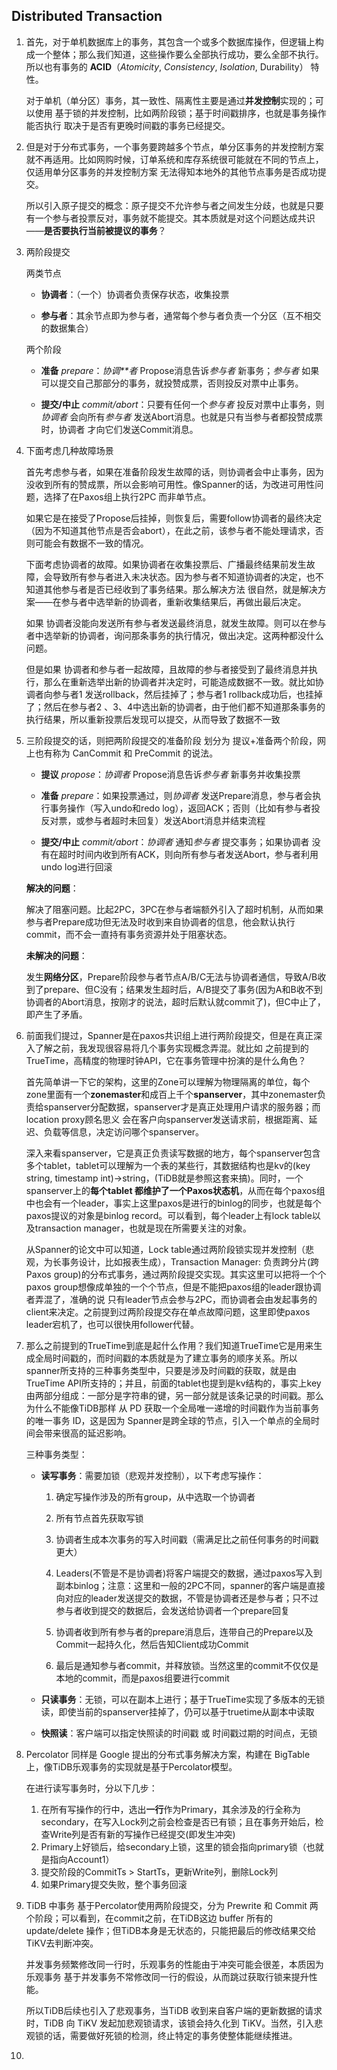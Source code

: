 ## Distributed Transaction

1. 首先，对于单机数据库上的事务，其包含一个或多个数据库操作，但逻辑上构成一个整体；那么我们知道，这些操作要么全部执行成功，要么全部不执行。所以也有事务的 **ACID**（*Atomicity*, *Consistency*, *Isolation*, Durability） 特性。

   对于单机（单分区）事务，其一致性、隔离性主要是通过**并发控制**实现的；可以使用 基于锁的并发控制，比如两阶段锁；基于时间戳排序，也就是事务操作能否执行 取决于是否有更晚时间戳的事务已经提交。

2. 但是对于分布式事务，一个事务要跨越多个节点，单分区事务的并发控制方案 就不再适用。比如网购时候，订单系统和库存系统很可能就在不同的节点上，仅适用单分区事务的并发控制方案 无法得知本地外的其他节点事务是否成功提交。

   所以引入原子提交的概念：原子提交不允许参与者之间发生分歧，也就是只要有一个参与者投票反对，事务就不能提交。其本质就是对这个问题达成共识——**是否要执行当前被提议的事务**？

3. 两阶段提交

   两类节点

   - **协调者**：（一个）协调者负责保存状态，收集投票

   - **参与者**：其余节点即为参与者，通常每个参与者负责一个分区（互不相交的数据集合）

   两个阶段

   - **准备** *prepare*：*协调**者* Propose消息告诉*参与者* 新事务；*参与者* 如果可以提交自己那部分的事务，就投赞成票，否则投反对票中止事务。

   - **提交/中止** *commit/abort*：只要有任何一个*参与者* 投反对票中止事务，则*协调者* 会向所有*参与者* 发送Abort消息。也就是只有当参与者都投赞成票时，协调者 才向它们发送Commit消息。

4. 下面考虑几种故障场景

   首先考虑参与者，如果在准备阶段发生故障的话，则协调者会中止事务，因为没收到所有的赞成票，所以会影响可用性。像Spanner的话，为改进可用性问题，选择了在Paxos组上执行2PC 而非单节点。

   如果它是在接受了Propose后挂掉，则恢复后，需要follow协调者的最终决定（因为不知道其他节点是否会abort），在此之前，该参与者不能处理请求，否则可能会有数据不一致的情况。

   下面考虑协调者的故障。如果协调者在收集投票后、广播最终结果前发生故障，会导致所有参与者进入未决状态。因为参与者不知道协调者的决定，也不知道其他参与者是否已经收到了事务结果。那么解决方法 很自然，就是解决方案——在参与者中选举新的协调者，重新收集结果后，再做出最后决定。

   如果 协调者没能向发送所有参与者发送最终消息，就发生故障。则可以在参与者中选举新的协调者，询问那条事务的执行情况，做出决定。这两种都没什么问题。

   但是如果 协调者和参与者一起故障，且故障的参与者接受到了最终消息并执行，那么在重新选举出新的协调者并决定时，可能造成数据不一致。就比如协调者向参与者1 发送rollback，然后挂掉了；参与者1 rollback成功后，也挂掉了；然后在参与者2 、3、4中选出新的协调者，由于他们都不知道那条事务的执行结果，所以重新投票后发现可以提交，从而导致了数据不一致

5. 三阶段提交的话，则把两阶段提交的准备阶段 划分为 提议+准备两个阶段，网上也有称为 CanCommit 和 PreCommit 的说法。

   - **提议** *propose*：*协调者* Propose消息告诉*参与者* 新事务并收集投票

   - **准备** *prepare*：如果投票通过，则*协调者* 发送Prepare消息，参与者会执行事务操作（写入undo和redo log），返回ACK；否则（比如有参与者投反对票，或参与者超时未回复）发送Abort消息并结束流程

   - **提交/中止** *commit/abort*：*协调者* 通知*参与者* 提交事务；如果协调者 没有在超时时间内收到所有ACK，则向所有参与者发送Abort，参与者利用undo log进行回滚

   **解决的问题**：

   解决了阻塞问题。比起2PC，3PC在参与者端额外引入了超时机制，从而如果参与者Prepare成功但无法及时收到来自协调者的信息，他会默认执行commit，而不会一直持有事务资源并处于阻塞状态。

   **未解决的问题**：

   发生**网络分区**，Prepare阶段参与者节点A/B/C无法与协调者通信，导致A/B收到了prepare、但C没有；结果发生超时后，A/B提交了事务(因为A和B收不到协调者的Abort消息，按刚才的说法，超时后默认就commit了)，但C中止了，即产生了矛盾。

6. 前面我们提过，Spanner是在paxos共识组上进行两阶段提交，但是在真正深入了解之前，我发现很容易将几个事务实现概念弄混。就比如 之前提到的TrueTime，高精度的物理时钟API，它在事务管理中扮演的是什么角色？

   首先简单讲一下它的架构，这里的Zone可以理解为物理隔离的单位，每个zone里面有一个**zonemaster**和成百上千个**spanserver**，其中zonemaster负责给spanserver分配数据，spanserver才是真正处理用户请求的服务器；而location proxy顾名思义  会在客户向spanserver发送请求前，根据距离、延迟、负载等信息，决定访问哪个spanserver。

   深入来看spanserver，它是真正负责读写数据的地方，每个spanserver包含多个tablet，tablet可以理解为一个表的某些行，其数据结构也是kv的(key string, timestamp int)->string，(TiDB就是参照这套来搞)。同时，一个spanserver上的**每个tablet 都维护了一个Paxos状态机**，从而在每个paxos组中也会有一个leader，事实上这里paxos是进行的binlog的同步，也就是每个paxos提议的对象是binlog record。可以看到，每个leader上有lock table以及transaction manager，也就是现在所需要关注的对象。

   从Spanner的论文中可以知道，Lock table通过两阶段锁实现并发控制（悲观，为长事务设计，比如报表生成），Transaction Manager: 负责跨分片(跨Paxos group)的分布式事务，通过两阶段提交实现。其实这里可以把将一个个paxos group想像成单独的一个个节点，但是不能把paxos组的leader跟协调者弄混了，准确的说 只有leader节点会参与2PC，而协调者会由发起事务的client来决定。之前提到过两阶段提交存在单点故障问题，这里即使paxos leader宕机了，也可以很快用follower代替。

7. 那么之前提到的TrueTime到底是起什么作用？我们知道TrueTime它是用来生成全局时间戳的，而时间戳的本质就是为了建立事务的顺序关系。所以spanner所支持的三种事务类型中，只要是涉及时间戳的获取，就是由TrueTime API所支持的；并且，前面的tablet也提到是kv结构的，事实上key由两部分组成：一部分是字符串的键，另一部分就是该条记录的时间戳。那么为什么不能像TiDB那样 从 PD 获取一个全局唯一递增的时间戳作为当前事务的唯一事务 ID，这是因为 Spanner是跨全球的节点，引入一个单点的全局时间会带来很高的延迟影响。

   三种事务类型：

   - **读写事务**：需要加锁（悲观并发控制），以下考虑写操作：

     1. 确定写操作涉及的所有group，从中选取一个协调者

     2. 所有节点首先获取写锁

     3. 协调者生成本次事务的写入时间戳（需满足比之前任何事务的时间戳更大）

     4. Leaders(不管是不是协调者)将客户端提交的数据，通过paxos写入到副本binlog；注意：这里和一般的2PC不同，spanner的客户端是直接向对应的leader发送提交的数据，不管是协调者还是参与者；只不过参与者收到提交的数据后，会发送给协调者一个prepare回复
     5. 协调者收到所有参与者的prepare消息后，连带自己的Prepare以及Commit一起持久化，然后告知Client成功Commit
     6. 最后是通知参与者commit，并释放锁。当然这里的commit不仅仅是本地的commit，而是paxos组要进行commit

   - **只读事务**：无锁，可以在副本上进行；基于TrueTime实现了多版本的无锁读，即使当前的spanserver挂掉了，仍可以基于truetime从副本中读取

   - **快照读**：客户端可以指定快照读的时间戳 或 时间戳过期的时间点，无锁

8. Percolator 同样是 Google 提出的分布式事务解决方案，构建在 BigTable 上，像TiDB乐观事务的实现就是基于Percolator模型。

   在进行读写事务时，分以下几步：

   1. 在所有写操作的行中，选出**一行**作为Primary，其余涉及的行全称为secondary，在写入Lock列之前会检查是否已有锁；且在事务开始后，检查Write列是否有新的写操作已经提交(即发生冲突)
   2. Primary上好锁后，给secondary上锁，这里的锁会指向primary锁（也就是指向Account1）
   3. 提交阶段的CommitTs > StartTs，更新Write列，删除Lock列
   4. 如果Primary提交失败，整个事务回滚

9. TiDB 中事务 基于Percolator使用两阶段提交，分为 Prewrite 和 Commit 两个阶段；可以看到，在commit之前，在TiDB这边 buffer 所有的 update/delete 操作；但TiDB本身是无状态的，只能把最后的修改结果交给TiKV去判断冲突。

   并发事务频繁修改同一行时，乐观事务的性能由于冲突可能会很差，本质因为乐观事务 基于并发事务不常修改同一行的假设，从而跳过获取行锁来提升性能。

   所以TiDB后续也引入了悲观事务，当TiDB 收到来自客户端的更新数据的请求时，TiDB 向 TiKV 发起加悲观锁请求，该锁会持久化到 TiKV。当然，引入悲观锁的话，需要做好死锁的检测，终止特定的事务使整体能继续推进。

10. 

